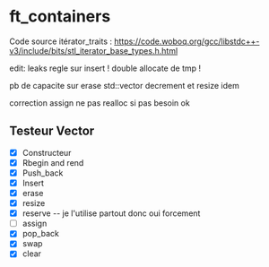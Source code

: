# ft_containers

Code source itérator_traits : https://code.woboq.org/gcc/libstdc++-v3/include/bits/stl_iterator_base_types.h.html

edit: leaks regle sur insert ! double allocate de tmp !

pb de capacite sur erase std::vector decrement et resize idem

correction assign ne pas realloc si pas besoin ok

## Testeur Vector
- [x] Constructeur
- [x] Rbegin and rend
- [x] Push_back
- [x] Insert
- [x] erase
- [x] resize
- [x] reserve -- je l'utilise partout donc oui forcement
- [ ] assign
- [x] pop_back
- [x] swap
- [x] clear
